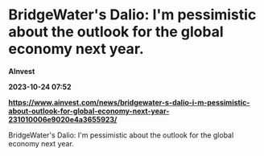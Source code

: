 # BridgeWater's Dalio: I'm pessimistic about the outlook for the global economy next year.
**AInvest**

**2023-10-24 07:52**

**https://www.ainvest.com/news/bridgewater-s-dalio-i-m-pessimistic-about-outlook-for-global-economy-next-year-231010006e9020e4a3655923/**

BridgeWater's Dalio: I'm pessimistic about the outlook for the global economy next year.